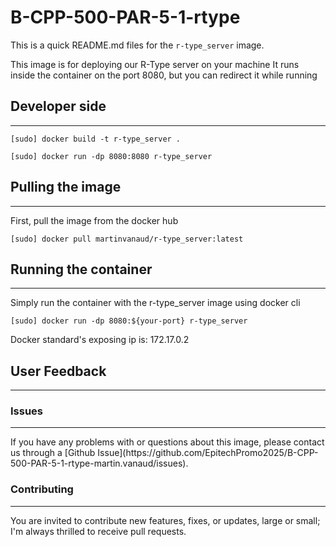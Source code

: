 # B-CPP-500-PAR-5-1-rtype

This is a quick README.md files for the `r-type_server` image.

This image is for deploying our R-Type server on your machine
It runs inside the container on the port 8080, but you can redirect it while running

## Developer side
<hr />

`[sudo] docker build -t r-type_server .`

`[sudo] docker run -dp 8080:8080 r-type_server`

## Pulling the image
<hr />
First, pull the image from the docker hub

`[sudo] docker pull martinvanaud/r-type_server:latest`

## Running the container
<hr />
Simply run the container with the r-type_server image using docker cli

`[sudo] docker run -dp 8080:${your-port} r-type_server`

Docker standard's exposing ip is: 172.17.0.2

## User Feedback
<hr />

### Issues
<hr/>
If you have any problems with or questions about this image, please contact us through a [Github Issue](https://github.com/EpitechPromo2025/B-CPP-500-PAR-5-1-rtype-martin.vanaud/issues).


### Contributing
<hr />
You are invited to contribute new features, fixes, or updates, large or small; I'm always thrilled to receive pull requests.
